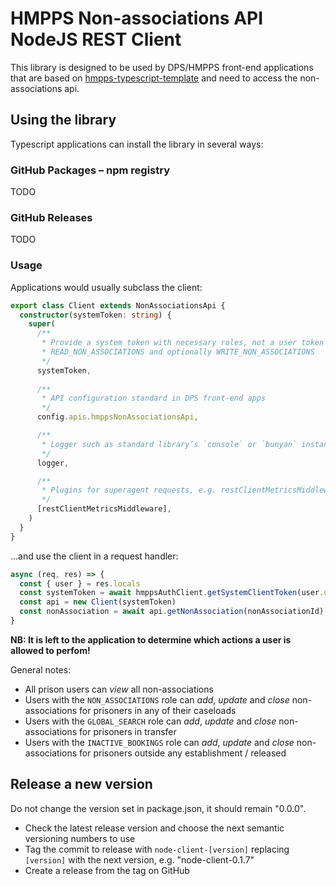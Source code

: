 HMPPS Non-associations API NodeJS REST Client
=============================================

This library is designed to be used by DPS/HMPPS front-end applications that are based on
[hmpps-typescript-template](https://github.com/ministryofjustice/hmpps-template-typescript)
and need to access the non-associations api.

Using the library
-----------------

Typescript applications can install the library in several ways:

### GitHub Packages – npm registry

TODO

### GitHub Releases

TODO

### Usage

Applications would usually subclass the client:

```typescript
export class Client extends NonAssociationsApi {
  constructor(systemToken: string) {
    super(
      /**
       * Provide a system token with necessary roles, not a user token
       * READ_NON_ASSOCIATIONS and optionally WRITE_NON_ASSOCIATIONS
       */
      systemToken,
      
      /**
       * API configuration standard in DPS front-end apps
       */
      config.apis.hmppsNonAssociationsApi,

      /**
       * Logger such as standard library’s `console` or `bunyan` instance
       */
      logger,

      /**
       * Plugins for superagent requests, e.g. restClientMetricsMiddleware
       */
      [restClientMetricsMiddleware],
    )
  }
}
```

…and use the client in a request handler:

```typescript
async (req, res) => {
  const { user } = res.locals
  const systemToken = await hmppsAuthClient.getSystemClientToken(user.username)
  const api = new Client(systemToken)
  const nonAssociation = await api.getNonAssociation(nonAssociationId)
}
```

**NB: It is left to the application to determine which actions a user is allowed to perfom!**

General notes:

- All prison users can _view_ all non-associations
- Users with the `NON_ASSOCIATIONS` role can _add_, _update_ and _close_ non-associations for prisoners in any of their caseloads
- Users with the `GLOBAL_SEARCH` role can _add_, _update_ and _close_ non-associations for prisoners in transfer
- Users with the `INACTIVE_BOOKINGS` role can _add_, _update_ and _close_ non-associations for prisoners outside any establishment / released

Release a new version
---------------------

Do not change the version set in package.json, it should remain "0.0.0".

- Check the latest release version and choose the next semantic versioning numbers to use
- Tag the commit to release with `node-client-[version]` replacing `[version]` with the next version, e.g. "node-client-0.1.7"
- Create a release from the tag on GitHub
